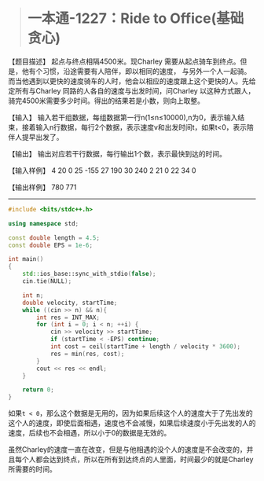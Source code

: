 > # 一本通-1227：Ride to Office(基础贪心)

【题目描述】
起点与终点相隔4500米。现Charley 需要从起点骑车到终点。但是，他有个习惯，沿途需要有人陪伴，即以相同的速度， 与另外一个人一起骑。而当他遇到以更快的速度骑车的人时，他会以相应的速度跟上这个更快的人。先给定所有与Charley 同路的人各自的速度与出发时间，问Charley 以这种方式跟人，骑完4500米需要多少时间。得出的结果若是小数，则向上取整。

【输入】
输入若干组数据，每组数据第一行n(1≤n≤10000),n为0，表示输入结束，接着输入n行数据，每行2个数据，表示速度v和出发时间t，如果t<0，表示陪伴人提早出发了。

【输出】
输出对应若干行数据，每行输出1个数，表示最快到达的时间。

【输入样例】
4
20 0
25 -155
27 190
30 240
2
21 0
22 34
0

【输出样例】
780
771

-----

```c++
#include <bits/stdc++.h>

using namespace std;

const double length = 4.5;
const double EPS = 1e-6;

int main()
{
    std::ios_base::sync_with_stdio(false);
    cin.tie(NULL);

 	int n;
 	double velocity, startTime; 
 	while ((cin >> n) && n){
 		int res = INT_MAX;
 		for (int i = 0; i < n; ++i) {
 			cin >> velocity >> startTime;
 			if (startTime < -EPS) continue;
 			int cost = ceil(startTime + length / velocity * 3600);
 			res = min(res, cost);
 		}
 		cout << res << endl;
 	}

    return 0;
}
```

如果`t < 0`，那么这个数据是无用的，因为如果后续这个人的速度大于了先出发的这个人的速度，即使后面相遇，速度也不会减慢，如果后续速度小于先出发的人的速度，后续也不会相遇，所以小于0的数据是无效的。

虽然Charley的速度一直在改变，但是与他相遇的没个人的速度是不会改变的，并且每个人都会达到终点，所以在所有到达终点的人里面，时间最少的就是Charley所需要的时间。

